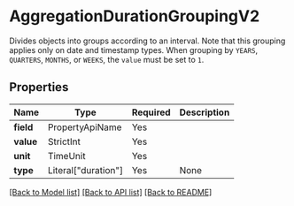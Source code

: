 # AggregationDurationGroupingV2

Divides objects into groups according to an interval. Note that this grouping applies only on date and timestamp types.
When grouping by `YEARS`, `QUARTERS`, `MONTHS`, or `WEEKS`, the `value` must be set to `1`.


## Properties
| Name | Type | Required | Description |
| ------------ | ------------- | ------------- | ------------- |
**field** | PropertyApiName | Yes |  |
**value** | StrictInt | Yes |  |
**unit** | TimeUnit | Yes |  |
**type** | Literal["duration"] | Yes | None |


[[Back to Model list]](../../README.md#models-v1-link) [[Back to API list]](../../README.md#documentation-for-api-endpoints) [[Back to README]](../../README.md)
